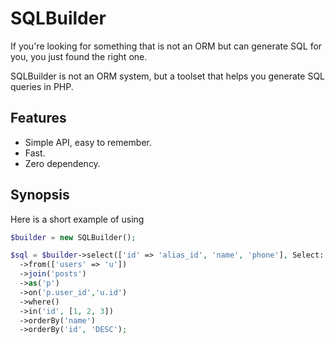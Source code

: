 # SQLBuilder

If you're looking for something that is not an ORM but can generate SQL for
you, you just found the right one.

SQLBuilder is not an ORM system, but a toolset that helps you generate 
SQL queries in PHP.

## Features

* Simple API, easy to remember.
* Fast.
* Zero dependency.

## Synopsis

Here is a short example of using

```php
$builder = new SQLBuilder();

$sql = $builder->select(['id' => 'alias_id', 'name', 'phone'], Select::DISTINCT)
  ->from(['users' => 'u'])
  ->join('posts')
  ->as('p')
  ->on('p.user_id','u.id')
  ->where()
  ->in('id', [1, 2, 3])
  ->orderBy('name')
  ->orderBy('id', 'DESC');
```
